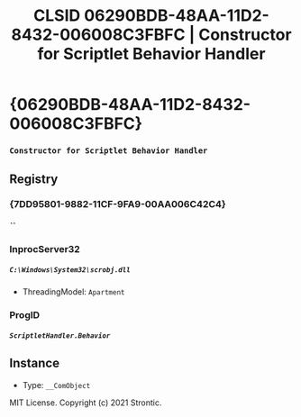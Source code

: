﻿---
title: "CLSID 06290BDB-48AA-11D2-8432-006008C3FBFC | Constructor for Scriptlet Behavior Handler"
excerpt: What is COM-Object CLSID 06290BDB-48AA-11D2-8432-006008C3FBFC?
---

# {06290BDB-48AA-11D2-8432-006008C3FBFC}

### `Constructor for Scriptlet Behavior Handler`

## Registry


### {7DD95801-9882-11CF-9FA9-00AA006C42C4}

##### ``

### InprocServer32

##### `C:\Windows\System32\scrobj.dll`
* ThreadingModel: `Apartment`

### ProgID

##### `ScriptletHandler.Behavior`

## Instance

* Type: `__ComObject`

MIT License. Copyright (c) 2021 Strontic.


